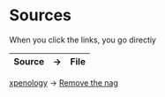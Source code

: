 # Sources
When you click the links, you go directiy

| Source | -> | File |
| --- | --- | --- |
[xpenology](https://xpenology.com/forum/topic/60812-proxmox-repo-fix-remove-nag-and-update-to-newest-version-easy) -> [Remove the nag](./01.script.sh)
